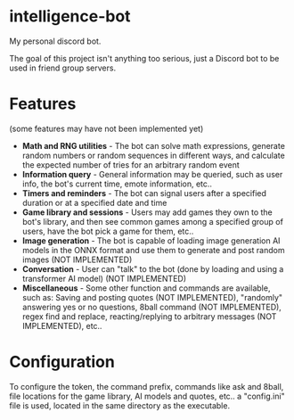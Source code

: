 # intelligence-bot
My personal discord bot.

The goal of this project isn't anything too serious, just a Discord bot to be used in friend group servers.

# Features
(some features may have not been implemented yet)

 - **Math and RNG utilities** - The bot can solve math expressions, generate random numbers or random sequences in different ways, and calculate the expected number of tries for an arbitrary random event
 - **Information query** - General information may be queried, such as user info, the bot's current time, emote information, etc..
 - **Timers and reminders** - The bot can signal users after a specified duration or at a specified date and time
 - **Game library and sessions** - Users may add games they own to the bot's library, and then see common games among a specified group of users, have the bot pick a game for them, etc..
 - **Image generation** - The bot is capable of loading image generation AI models in the ONNX format and use them to generate and post random images (NOT IMPLEMENTED)
 - **Conversation** - User can "talk" to the bot (done by loading and using a transformer AI model) (NOT IMPLEMENTED)
 - **Miscellaneous** - Some other function and commands are available, such as: Saving and posting quotes (NOT IMPLEMENTED), "randomly" answering yes or no questions, 8ball command (NOT IMPLEMENTED), regex find and replace, reacting/replying to arbitrary messages (NOT IMPLEMENTED), etc..

# Configuration
To configure the token, the command prefix, commands like ask and 8ball, file locations for the game library, AI models and quotes, etc.. a "config.ini" file is used, located in the same directory as the executable.

